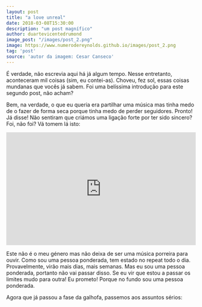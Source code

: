 ```yaml
---
layout: post
title: "a love unreal"
date: 2018-03-08T15:30:00
description: "um post magnífico"
author: duartevicentedrumond
image_post: "/images/post_2.png"
image: https://www.numerodereynolds.github.io/images/post_2.png
tag: 'post'
source: 'autor da imagem: Cesar Canseco'
---
```


É verdade, não escrevia aqui há já algum tempo. Nesse entretanto, aconteceram mil coisas (sim, eu contei-as). Choveu, fez sol, essas coisas mundanas que vocês já sabem. Foi uma belíssima introdução para este segundo post, não acham?

Bem, na verdade, o que eu queria era partilhar uma música mas tinha medo de o fazer de forma seca porque tinha medo de perder seguidores. Pronto! Já disse! Não sentiram que criámos uma ligação forte por ter sido sincero? Foi, não foi? Vá tomem lá isto:

<iframe width="100%" height="300" src="https://www.youtube.com/embed/R98MHlsbUeU?ecver=2" frameborder="0" allowfullscreen></iframe>

Este não é o meu género mas não deixa de ser uma música porreira para ouvir. Como sou uma pessoa ponderada, tem estado no repeat todo o dia. Provavelmente, virão mais dias, mais semanas. Mas eu sou uma pessoa ponderada, portanto não vai passar disso. Se eu vir que estou a passar os limites mudo para outra! Eu prometo! Porque no fundo sou uma pessoa ponderada.

Agora que já passou a fase da galhofa, passemos aos assuntos sérios: